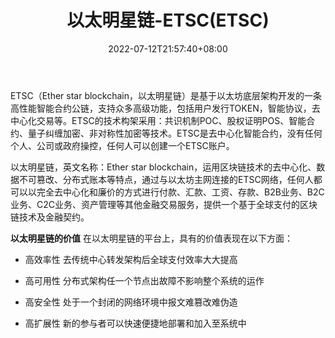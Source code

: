 ﻿---
weight: 
title: "以太明星链-ETSC(ETSC)"
description: "ETSC（Ether star blockchain，以太明星链）是基于以太坊底层架构开发的一条高性能智能合约公链，支持众多高级功能，包括用户发行TOKEN，智能协议，去中心化交易等。ETSC的技术构架采用：共识机制POC、股权证明POS、智能合约、量子纠缠加密、非对称性加密等技术。ETSC是去中心化智能合约，没有任何个人、公司或政府操控，任何人可以创建一个ETSC账户。"
date: 2022-07-12T21:57:40+08:00
lastmod: 2022-07-12T16:45:40+08:00
draft: false
authors: ["yangsi"]
featuredImage: "yitaimingxinglian-etscetsc.webp"
link: "https://www.etsccoin.com"
tags: ["数字代币","以太明星链-ETSC(ETSC)"]
categories: ["navigation"]
navigation: ["数字代币"]
lightgallery: true
toc: true
pinned: false
recommend: false
recommend1: false
---
ETSC（Ether star blockchain，以太明星链）是基于以太坊底层架构开发的一条高性能智能合约公链，支持众多高级功能，包括用户发行TOKEN，智能协议，去中心化交易等。ETSC的技术构架采用：共识机制POC、股权证明POS、智能合约、量子纠缠加密、非对称性加密等技术。ETSC是去中心化智能合约，没有任何个人、公司或政府操控，任何人可以创建一个ETSC账户。

以太明星链，英文名称：Ether star blockchain，运用区块链技术的去中心化、数据不可篡改、分布式账本等特点，通过与以太坊主网连接的ETSC网络，任何人都可以以完全去中心化和廉价的方式进行付款、汇款、工资、存款、B2B业务、B2C业务、C2C业务、资产管理等其他金融交易服务，提供一个基于全球支付的区块链技术及金融契约。

**以太明星链的价值**
在以太明星链的平台上，具有的价值表现在以下方面：

- 高效率性 
去传统中心转发架构后全球支付效率大大提高

- 高可用性
分布式架构任一个节点出故障不影响整个系统的运作

- 高安全性
处于一个封闭的网络环境中报文难篡改难伪造

- 高扩展性
新的参与者可以快速便捷地部署和加入至系统中

